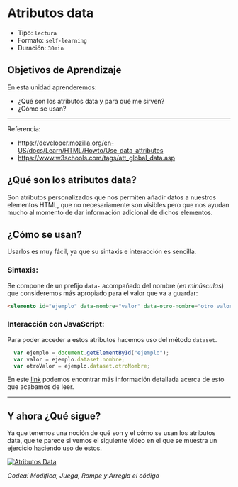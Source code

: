 # Atributos data
- Tipo: `lectura`
- Formato: `self-learning`
- Duración: `30min`

## Objetivos de Aprendizaje

En esta unidad aprenderemos:
* ¿Qué son los atributos data y para qué me sirven?
* ¿Cómo se usan?

***

Referencia:
* https://developer.mozilla.org/en-US/docs/Learn/HTML/Howto/Use_data_attributes
* https://www.w3schools.com/tags/att_global_data.asp

## ¿Qué son los atributos data?
Son atributos personalizados que nos permiten añadir datos a nuestros elementos HTML, que no necesariamente son visibles pero que nos ayudan mucho al momento de dar información adicional de dichos elementos.

## ¿Cómo se usan?
Usarlos es muy fácil, ya que su sintaxis e interacción es sencilla.

### Sintaxis:
Se compone de un prefijo `data-` acompañado del nombre (*en minúsculas*) que consideremos más apropiado para el valor que va a guardar:
```html
<elemento id="ejemplo" data-nombre="valor" data-otro-nombre="otro valor">
```  

### Interacción con JavaScript:
Para poder acceder a estos atributos hacemos uso del método `dataset`.
```javascript
  var ejemplo = document.getElementById("ejemplo");
  var valor = ejemplo.dataset.nombre;
  var otroValor = ejemplo.dataset.otroNombre;
```
En este [link](https://cybmeta.com/los-atributos-data-y-el-dataset-api) podemos encontrar más información detallada acerca de esto que acabamos de leer.

***

## Y ahora ¿Qué sigue?
Ya que tenemos una noción de qué son y el cómo se usan los atributos data, que te parece si vemos el siguiente video en el que se muestra un ejercicio haciendo uso de estos.

[![Atributos Data](https://img.youtube.com/vi/fnn6mqN1S8Q.jpg)](https://www.youtube.com/watch?v=fnn6mqN1S8Q)

_Codea! Modifica, Juega, Rompe y Arregla el código_
